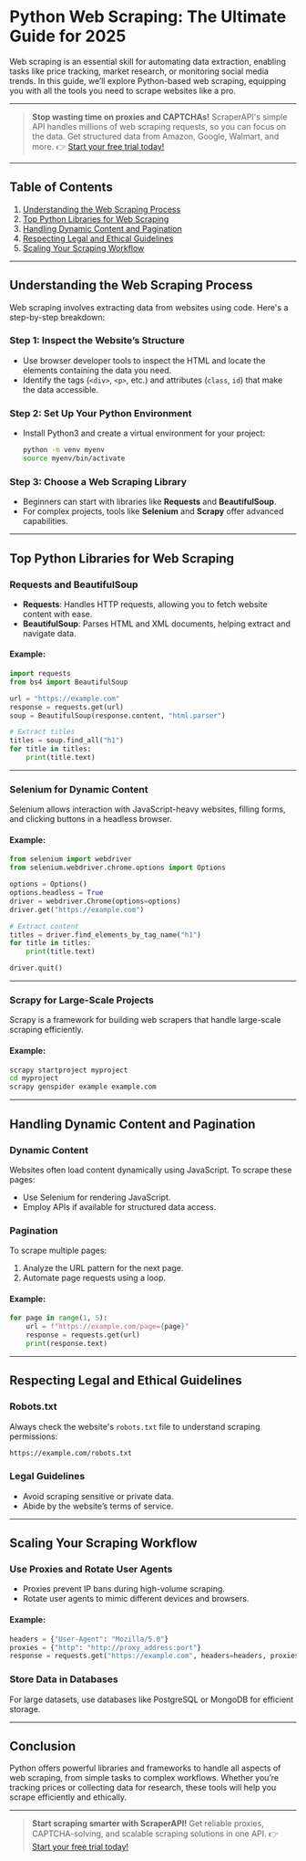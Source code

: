 
# Python Web Scraping: The Ultimate Guide for 2025

Web scraping is an essential skill for automating data extraction, enabling tasks like price tracking, market research, or monitoring social media trends. In this guide, we’ll explore Python-based web scraping, equipping you with all the tools you need to scrape websites like a pro.

---

> **Stop wasting time on proxies and CAPTCHAs!** ScraperAPI's simple API handles millions of web scraping requests, so you can focus on the data. Get structured data from Amazon, Google, Walmart, and more. 👉 [Start your free trial today!](https://bit.ly/Scraperapi)

---

## Table of Contents

1. [Understanding the Web Scraping Process](#understanding-the-web-scraping-process)
2. [Top Python Libraries for Web Scraping](#top-python-libraries-for-web-scraping)
3. [Handling Dynamic Content and Pagination](#handling-dynamic-content-and-pagination)
4. [Respecting Legal and Ethical Guidelines](#respecting-legal-and-ethical-guidelines)
5. [Scaling Your Scraping Workflow](#scaling-your-scraping-workflow)

---

## Understanding the Web Scraping Process

Web scraping involves extracting data from websites using code. Here's a step-by-step breakdown:

### Step 1: Inspect the Website’s Structure
- Use browser developer tools to inspect the HTML and locate the elements containing the data you need.
- Identify the tags (`<div>`, `<p>`, etc.) and attributes (`class`, `id`) that make the data accessible.

### Step 2: Set Up Your Python Environment
- Install Python3 and create a virtual environment for your project:
  ```bash
  python -m venv myenv
  source myenv/bin/activate
  ```

### Step 3: Choose a Web Scraping Library
- Beginners can start with libraries like **Requests** and **BeautifulSoup**.
- For complex projects, tools like **Selenium** and **Scrapy** offer advanced capabilities.

---

## Top Python Libraries for Web Scraping

### Requests and BeautifulSoup
- **Requests**: Handles HTTP requests, allowing you to fetch website content with ease.
- **BeautifulSoup**: Parses HTML and XML documents, helping extract and navigate data.

#### Example:
```python
import requests
from bs4 import BeautifulSoup

url = "https://example.com"
response = requests.get(url)
soup = BeautifulSoup(response.content, "html.parser")

# Extract titles
titles = soup.find_all("h1")
for title in titles:
    print(title.text)
```

---

### Selenium for Dynamic Content
Selenium allows interaction with JavaScript-heavy websites, filling forms, and clicking buttons in a headless browser.

#### Example:
```python
from selenium import webdriver
from selenium.webdriver.chrome.options import Options

options = Options()
options.headless = True
driver = webdriver.Chrome(options=options)
driver.get("https://example.com")

# Extract content
titles = driver.find_elements_by_tag_name("h1")
for title in titles:
    print(title.text)

driver.quit()
```

---

### Scrapy for Large-Scale Projects
Scrapy is a framework for building web scrapers that handle large-scale scraping efficiently.

#### Example:
```bash
scrapy startproject myproject
cd myproject
scrapy genspider example example.com
```

---

## Handling Dynamic Content and Pagination

### Dynamic Content
Websites often load content dynamically using JavaScript. To scrape these pages:
- Use Selenium for rendering JavaScript.
- Employ APIs if available for structured data access.

### Pagination
To scrape multiple pages:
1. Analyze the URL pattern for the next page.
2. Automate page requests using a loop.

#### Example:
```python
for page in range(1, 5):
    url = f"https://example.com/page={page}"
    response = requests.get(url)
    print(response.text)
```

---

## Respecting Legal and Ethical Guidelines

### Robots.txt
Always check the website's `robots.txt` file to understand scraping permissions:
```bash
https://example.com/robots.txt
```

### Legal Guidelines
- Avoid scraping sensitive or private data.
- Abide by the website’s terms of service.

---

## Scaling Your Scraping Workflow

### Use Proxies and Rotate User Agents
- Proxies prevent IP bans during high-volume scraping.
- Rotate user agents to mimic different devices and browsers.

#### Example:
```python
headers = {"User-Agent": "Mozilla/5.0"}
proxies = {"http": "http://proxy_address:port"}
response = requests.get("https://example.com", headers=headers, proxies=proxies)
```

### Store Data in Databases
For large datasets, use databases like PostgreSQL or MongoDB for efficient storage.

---

## Conclusion

Python offers powerful libraries and frameworks to handle all aspects of web scraping, from simple tasks to complex workflows. Whether you’re tracking prices or collecting data for research, these tools will help you scrape efficiently and ethically.

---

> **Start scraping smarter with ScraperAPI!** Get reliable proxies, CAPTCHA-solving, and scalable scraping solutions in one API. 👉 [Start your free trial today!](https://bit.ly/Scraperapi)
